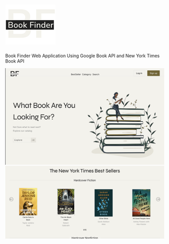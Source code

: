 # ![Logo](./static/images/logo.svg)

Book Finder Web Application Using Google Book API and New York Times Book API

![App Screenshot](./static/images/tn.png)
![App Screenshot](./static/images/tn2.png)
